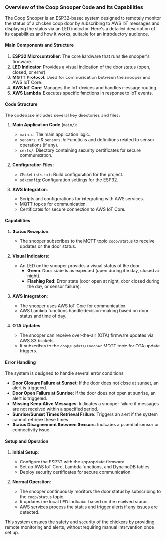 ### Overview of the Coop Snooper Code and Its Capabilities

The Coop Snooper is an ESP32-based system designed to remotely monitor the status of a chicken coop door by subscribing to AWS IoT messages and displaying the status via an LED indicator. Here's a detailed description of its capabilities and how it works, suitable for an introductory audience.

#### Main Components and Structure

1. **ESP32 Microcontroller**: The core hardware that runs the snooper's firmware.
2. **LED Indicator**: Provides a visual indication of the door status (open, closed, or error).
3. **MQTT Protocol**: Used for communication between the snooper and AWS IoT Core.
4. **AWS IoT Core**: Manages the IoT devices and handles message routing.
5. **AWS Lambda**: Executes specific functions in response to IoT events.

#### Code Structure

The codebase includes several key directories and files:

1. **Main Application Code** (`main/`):
   - `main.c`: The main application logic.
   - `sensors.c` & `sensors.h`: Functions and definitions related to sensor operations (if any).
   - `certs/`: Directory containing security certificates for secure communication.

2. **Configuration Files**:
   - `CMakeLists.txt`: Build configuration for the project.
   - `sdkconfig`: Configuration settings for the ESP32.

3. **AWS Integration**:
   - Scripts and configurations for integrating with AWS services.
   - MQTT topics for communication.
   - Certificates for secure connection to AWS IoT Core.

#### Capabilities

1. **Status Reception**:
   - The snooper subscribes to the MQTT topic `coop/status` to receive updates on the door status.

2. **Visual Indicators**:
   - An LED on the snooper provides a visual status of the door.
     - **Green**: Door state is as expected (open during the day, closed at night).
     - **Flashing Red**: Error state (door open at night, door closed during the day, or sensor failure).

3. **AWS Integration**:
   - The snooper uses AWS IoT Core for communication.
   - AWS Lambda functions handle decision-making based on door status and time of day.

4. **OTA Updates**:
   - The snooper can receive over-the-air (OTA) firmware updates via AWS S3 buckets.
   - It subscribes to the `coop/update/snooper` MQTT topic for OTA update triggers.

#### Error Handling

The system is designed to handle several error conditions:
- **Door Closure Failure at Sunset**: If the door does not close at sunset, an alert is triggered.
- **Door Open Failure at Sunrise**: If the door does not open at sunrise, an alert is triggered.
- **Missing Keep-Alive Messages**: Indicates a snooper failure if messages are not received within a specified period.
- **Sunrise/Sunset Times Retrieval Failure**: Triggers an alert if the system cannot retrieve these times.
- **Status Disagreement Between Sensors**: Indicates a potential sensor or connectivity issue.

#### Setup and Operation

1. **Initial Setup**:
   - Configure the ESP32 with the appropriate firmware.
   - Set up AWS IoT Core, Lambda functions, and DynamoDB tables.
   - Deploy security certificates for secure communication.

2. **Normal Operation**:
   - The snooper continuously monitors the door status by subscribing to the `coop/status` topic.
   - It updates the local LED indicator based on the received status.
   - AWS services process the status and trigger alerts if any issues are detected.

This system ensures the safety and security of the chickens by providing remote monitoring and alerts, without requiring manual intervention once set up.